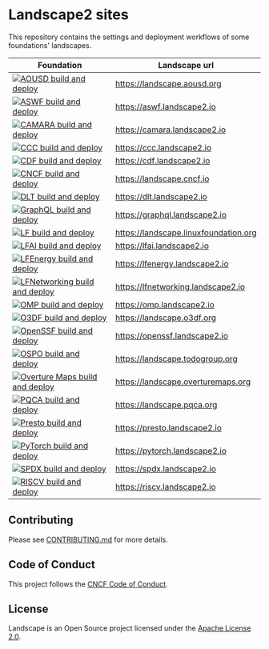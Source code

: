 # Landscape2 sites

This repository contains the settings and deployment workflows of some foundations' landscapes.

| Foundation                                                                                                                                                                                                                                           | Landscape url                           |
| ---------------------------------------------------------------------------------------------------------------------------------------------------------------------------------------------------------------------------------------------------- | --------------------------------------- |
| [![AOUSD build and deploy](https://github.com/cncf/landscape2-sites/actions/workflows/aousd-build-and-deploy.yml/badge.svg?branch=main)](https://github.com/cncf/landscape2-sites/actions/workflows/aousd-build-and-deploy.yml)                      | <https://landscape.aousd.org>           |
| [![ASWF build and deploy](https://github.com/cncf/landscape2-sites/actions/workflows/aswf-build-and-deploy.yml/badge.svg?branch=main)](https://github.com/cncf/landscape2-sites/actions/workflows/aswf-build-and-deploy.yml)                         | <https://aswf.landscape2.io>            |
| [![CAMARA build and deploy](https://github.com/cncf/landscape2-sites/actions/workflows/camara-build-and-deploy.yml/badge.svg?branch=main)](https://github.com/cncf/landscape2-sites/actions/workflows/camara-build-and-deploy.yml)                   | <https://camara.landscape2.io>          |
| [![CCC build and deploy](https://github.com/cncf/landscape2-sites/actions/workflows/ccc-build-and-deploy.yml/badge.svg?branch=main)](https://github.com/cncf/landscape2-sites/actions/workflows/ccc-build-and-deploy.yml)                            | <https://ccc.landscape2.io>             |
| [![CDF build and deploy](https://github.com/cncf/landscape2-sites/actions/workflows/cdf-build-and-deploy.yml/badge.svg?branch=main)](https://github.com/cncf/landscape2-sites/actions/workflows/cdf-build-and-deploy.yml)                            | <https://cdf.landscape2.io>             |
| [![CNCF build and deploy](https://github.com/cncf/landscape2-sites/actions/workflows/cncf-build-and-deploy.yml/badge.svg?branch=main)](https://github.com/cncf/landscape2-sites/actions/workflows/cncf-build-and-deploy.yml)                         | <https://landscape.cncf.io>             |
| [![DLT build and deploy](https://github.com/cncf/landscape2-sites/actions/workflows/dlt-build-and-deploy.yml/badge.svg?branch=main)](https://github.com/cncf/landscape2-sites/actions/workflows/dlt-build-and-deploy.yml)                            | <https://dlt.landscape2.io>             |
| [![GraphQL build and deploy](https://github.com/cncf/landscape2-sites/actions/workflows/graphql-build-and-deploy.yml/badge.svg?branch=main)](https://github.com/cncf/landscape2-sites/actions/workflows/graphql-build-and-deploy.yml)                | <https://graphql.landscape2.io>         |
| [![LF build and deploy](https://github.com/cncf/landscape2-sites/actions/workflows/lf-build-and-deploy.yml/badge.svg?branch=main)](https://github.com/cncf/landscape2-sites/actions/workflows/lf-build-and-deploy.yml)                               | <https://landscape.linuxfoundation.org> |
| [![LFAI build and deploy](https://github.com/cncf/landscape2-sites/actions/workflows/lfai-build-and-deploy.yml/badge.svg?branch=main)](https://github.com/cncf/landscape2-sites/actions/workflows/lfai-build-and-deploy.yml)                         | <https://lfai.landscape2.io>            |
| [![LFEnergy build and deploy](https://github.com/cncf/landscape2-sites/actions/workflows/lfenergy-build-and-deploy.yml/badge.svg?branch=main)](https://github.com/cncf/landscape2-sites/actions/workflows/lfenergy-build-and-deploy.yml)             | <https://lfenergy.landscape2.io>        |
| [![LFNetworking build and deploy](https://github.com/cncf/landscape2-sites/actions/workflows/lfnetworking-build-and-deploy.yml/badge.svg?branch=main)](https://github.com/cncf/landscape2-sites/actions/workflows/lfnetworking-build-and-deploy.yml) | <https://lfnetworking.landscape2.io>    |
| [![OMP build and deploy](https://github.com/cncf/landscape2-sites/actions/workflows/omp-build-and-deploy.yml/badge.svg?branch=main)](https://github.com/cncf/landscape2-sites/actions/workflows/omp-build-and-deploy.yml)                            | <https://omp.landscape2.io>             |
| [![O3DF build and deploy](https://github.com/cncf/landscape2-sites/actions/workflows/o3df-build-and-deploy.yml/badge.svg?branch=main)](https://github.com/cncf/landscape2-sites/actions/workflows/o3df-build-and-deploy.yml)                         | <https://landscape.o3df.org>            |
| [![OpenSSF build and deploy](https://github.com/cncf/landscape2-sites/actions/workflows/openssf-build-and-deploy.yml/badge.svg?branch=main)](https://github.com/cncf/landscape2-sites/actions/workflows/openssf-build-and-deploy.yml)                | <https://openssf.landscape2.io>         |
| [![OSPO build and deploy](https://github.com/cncf/landscape2-sites/actions/workflows/ospo-build-and-deploy.yml/badge.svg?branch=main)](https://github.com/cncf/landscape2-sites/actions/workflows/ospo-build-and-deploy.yml)                         | <https://landscape.todogroup.org>       |
| [![Overture Maps build and deploy](https://github.com/cncf/landscape2-sites/actions/workflows/overturemaps-build-and-deploy.yml/badge.svg)](https://github.com/cncf/landscape2-sites/actions/workflows/overturemaps-build-and-deploy.yml)            | <https://landscape.overturemaps.org>    |
| [![PQCA build and deploy](https://github.com/cncf/landscape2-sites/actions/workflows/pqca-build-and-deploy.yml/badge.svg?branch=main)](https://github.com/cncf/landscape2-sites/actions/workflows/pqca-build-and-deploy.yml)                         | <https://landscape.pqca.org>            |
| [![Presto build and deploy](https://github.com/cncf/landscape2-sites/actions/workflows/presto-build-and-deploy.yml/badge.svg?branch=main)](https://github.com/cncf/landscape2-sites/actions/workflows/presto-build-and-deploy.yml)                   | <https://presto.landscape2.io>          |
| [![PyTorch build and deploy](https://github.com/cncf/landscape2-sites/actions/workflows/pytorch-build-and-deploy.yml/badge.svg?branch=main)](https://github.com/cncf/landscape2-sites/actions/workflows/pytorch-build-and-deploy.yml)                | <https://pytorch.landscape2.io>         |
| [![SPDX build and deploy](https://github.com/cncf/landscape2-sites/actions/workflows/spdx-build-and-deploy.yml/badge.svg?branch=main)](https://github.com/cncf/landscape2-sites/actions/workflows/spdx-build-and-deploy.yml)                         | <https://spdx.landscape2.io>            |
| [![RISCV build and deploy](https://github.com/cncf/landscape2-sites/actions/workflows/riscv-build-and-deploy.yml/badge.svg?branch=main)](https://github.com/cncf/landscape2-sites/actions/workflows/riscv-build-and-deploy.yml)                      | <https://riscv.landscape2.io>           |

## Contributing

Please see [CONTRIBUTING.md](./CONTRIBUTING.md) for more details.

## Code of Conduct

This project follows the [CNCF Code of Conduct](https://github.com/cncf/foundation/blob/master/code-of-conduct.md).

## License

Landscape is an Open Source project licensed under the [Apache License 2.0](https://www.apache.org/licenses/LICENSE-2.0).
